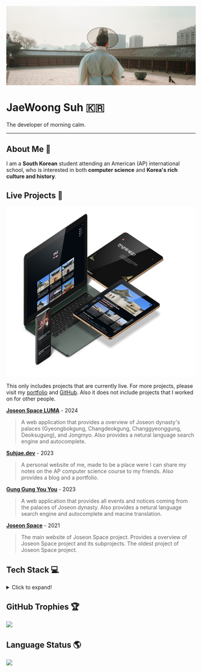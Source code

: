 [![Header Image](media/header.png)](https://github.com/SuhJae)

# JaeWoong Suh 🇰🇷

The developer of morning calm.

---

## About Me 👋

I am a **South Korean** student attending an American (AP) international school, who is interested in both **computer
science** and **Korea's rich culture and history**.

## Live Projects 🚀

<img src="media/projects.png" height="450"  alt="Screen with product of Joseon Space"/>

This only includes projects that are currently live. For more projects, please visit
my [portfolio]("https://suhjae.dev") and [GitHub](https://github.com/SuhJae). Also it does not include projects that I
worked on for other people.

**[Joseon Space LUMA]("https://luma.joseon.space")** - 2024

> A web application that provides a overview of Joseon dynasty's palaces (Gyeongbokgung, Changdeokgung, Changgyeonggung,
> Deoksugung), and Jongmyo. Also provides a netural language search engine and autocomplete.

**[Suhjae.dev]("https://suhjae.dev")** - 2023

> A personal website of me, made to be a place were I can share my notes on the AP computer science course to my
> friends.
> Also provides a blog and a portfolio.

**[Gung Gung You You]("https://gung.joseon.space")** - 2023

> A web application that provides all events and notices coming from the palaces of Joseon dynasty. Also provides a
> netural language search engine and autocomplete and macine translation.

**[Joseon Space]("https://joseon.space")** - 2021

> The main website of Joseon Space project. Provides a overview of Joseon Space project and its subprojects. The oldest
> project of Joseon Space project.

## Tech Stack 💻

<details>
<summary>Click to expand!</summary>

### Languages

![C](https://img.shields.io/badge/c-%2300599C.svg?style=for-the-badge&logo=c&logoColor=white) ![C++](https://img.shields.io/badge/c++-%2300599C.svg?style=for-the-badge&logo=c%2B%2B&logoColor=white) ![Java](https://img.shields.io/badge/java-%23ED8B00.svg?style=for-the-badge&logo=openjdk&logoColor=white) ![JavaScript](https://img.shields.io/badge/javascript-%23323330.svg?style=for-the-badge&logo=javascript&logoColor=%23F7DF1E) ![Python](https://img.shields.io/badge/python-3670A0?style=for-the-badge&logo=python&logoColor=ffdd54)

### Frontend

![HTML5](https://img.shields.io/badge/html5-%23E34F26.svg?style=for-the-badge&logo=html5&logoColor=white) ![CSS3](https://img.shields.io/badge/css3-%231572B6.svg?style=for-the-badge&logo=css3&logoColor=white) ![Vue.js](https://img.shields.io/badge/vue.js-%2335495e.svg?style=for-the-badge&logo=vuedotjs&logoColor=%234FC08D) ![Nuxt JS](https://img.shields.io/badge/Nuxt-002E3B?style=for-the-badge&logo=nuxt.js&logoColor=#00DC82) ![Vite](https://img.shields.io/badge/vite-%23646CFF.svg?style=for-the-badge&logo=vite&logoColor=white) ![TailwindCSS](https://img.shields.io/badge/tailwindcss-%2338B2AC.svg?style=for-the-badge&logo=tailwind-css&logoColor=white) ![DaisyUI](https://img.shields.io/badge/daisyui-5A0EF8?style=for-the-badge&logo=daisyui&logoColor=white)

### Backend & DevOps

![FastAPI](https://img.shields.io/badge/FastAPI-005571?style=for-the-badge&logo=fastapi) ![Flask](https://img.shields.io/badge/flask-%23000.svg?style=for-the-badge&logo=flask&logoColor=white) ![Django](https://img.shields.io/badge/django-%23092E20.svg?style=for-the-badge&logo=django&logoColor=white)

![Docker](https://img.shields.io/badge/docker-%230db7ed.svg?style=for-the-badge&logo=docker&logoColor=white) ![Ubuntu](https://img.shields.io/badge/Ubuntu-E95420?style=for-the-badge&logo=ubuntu&logoColor=white) ![Nginx](https://img.shields.io/badge/nginx-%23009639.svg?style=for-the-badge&logo=nginx&logoColor=white) ![traefik](https://img.shields.io/badge/traefik-%23FFB900.svg?style=for-the-badge&logo=traefik&logoColor=white)

### AI & Data Science

![TensorFlow](https://img.shields.io/badge/TensorFlow-%23FF6F00.svg?style=for-the-badge&logo=TensorFlow&logoColor=white) ![Matplotlib](https://img.shields.io/badge/Matplotlib-%23ffffff.svg?style=for-the-badge&logo=Matplotlib&logoColor=black) ![Pandas](https://img.shields.io/badge/pandas-%23150458.svg?style=for-the-badge&logo=pandas&logoColor=white) ![NumPy](https://img.shields.io/badge/numpy-%23013243.svg?style=for-the-badge&logo=numpy&logoColor=white) ![PyTorch](https://img.shields.io/badge/PyTorch-%23EE4C2C.svg?style=for-the-badge&logo=PyTorch&logoColor=white) ![Plotly](https://img.shields.io/badge/Plotly-%233F4F75.svg?style=for-the-badge&logo=plotly&logoColor=white)

### Databases

![Redis](https://img.shields.io/badge/redis-%23DD0031.svg?style=for-the-badge&logo=redis&logoColor=white) ![SQLite](https://img.shields.io/badge/sqlite-%2307405e.svg?style=for-the-badge&logo=sqlite&logoColor=white) ![MongoDB](https://img.shields.io/badge/MongoDB-%234ea94b.svg?style=for-the-badge&logo=mongodb&logoColor=white) ![Postgres](https://img.shields.io/badge/postgres-%23316192.svg?style=for-the-badge&logo=postgresql&logoColor=white)
</details>

## GitHub Trophies 🏆

![](https://github-profile-trophy.vercel.app/?username=SuhJae&theme=onedark&no-frame=true&margin-w=4&column=-1)

## Language Status 🌎

![](https://github-readme-stats.vercel.app/api/top-langs/?username=suhjae&layout=compact&theme=transparent)
